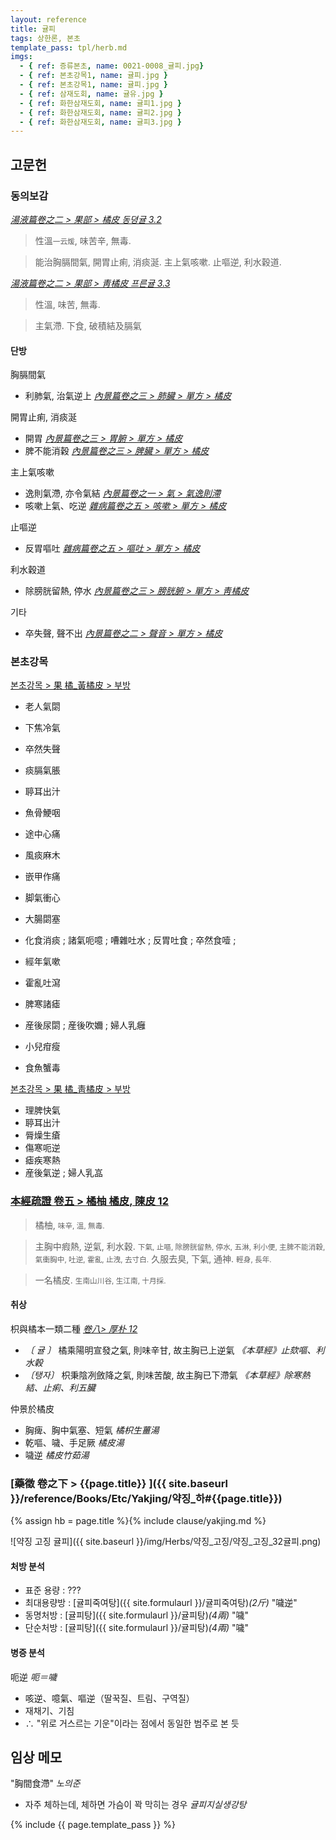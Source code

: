 ```yaml
---
layout: reference
title: 귤피
tags: 상한론, 본초
template_pass: tpl/herb.md
imgs:
  - { ref: 증류본초, name: 0021-0008_귤피.jpg}
  - { ref: 본초강목1, name: 귤피.jpg }
  - { ref: 본초강목1, name: 귤피.jpg }
  - { ref: 삼재도회, name: 귤유.jpg }
  - { ref: 화한삼재도회, name: 귤피1.jpg }
  - { ref: 화한삼재도회, name: 귤피2.jpg }
  - { ref: 화한삼재도회, name: 귤피3.jpg }
---
```


## 고문헌

### 동의보감

_[湯液篇卷之二 > 果部 >  橘皮 동뎡귤 3.2](https://mediclassics.kr/books/8/volume/21/#content_538)_

> 性溫<small>一云煖</small>, 味苦辛, 無毒.

> 能治胸膈間氣, 開胃止痢, 消痰涎. 主上氣咳嗽. 止嘔逆, 利水穀道.

_[湯液篇卷之二 > 果部 >  靑橘皮 프른귤 3.3](https://mediclassics.kr/books/8/volume/21/#content_553)_

> 性溫, 味苦, 無毒.

> 主氣滯. 下食, 破積結及膈氣

#### 단방

胸膈間氣
* 利肺氣, 治氣逆上 _[內景篇卷之三 > 肺臟 > 單方 > 橘皮](https://mediclassics.kr/books/8/volume/3#content_532)_

開胃止痢, 消痰涎
* 開胃 _[內景篇卷之三 > 胃腑 > 單方 > 橘皮](https://mediclassics.kr/books/8/volume/3#content_822)_
* 脾不能消穀 _[內景篇卷之三 > 脾臟 > 單方 > 橘皮](https://mediclassics.kr/books/8/volume/3#content_411)_

主上氣咳嗽
* 逸則氣滯, 亦令氣結 _[內景篇卷之一 > 氣 > 氣逸則滯](https://mediclassics.kr/books/8/volume/1#content_618)_
* 咳嗽上氣、吃逆 _[雜病篇卷之五 > 咳嗽 > 單方 > 橘皮](https://mediclassics.kr/books/8/volume/13#content_1236)_

止嘔逆
* 反胃嘔吐 _[雜病篇卷之五 > 嘔吐 > 單方 > 橘皮](https://mediclassics.kr/books/8/volume/13#content_421)_

利水穀道
* 除膀胱留熱, 停水 _[內景篇卷之三 > 膀胱腑 > 單方 > 靑橘皮](https://mediclassics.kr/books/8/volume/3#content_1003)_

기타
* 卒失聲, 聲不出 _[內景篇卷之二 > 聲音 > 單方 > 橘皮](https://mediclassics.kr/books/8/volume/2#content_655)_

### 본초강목

[본초강목 > 果	橘_黃橘皮 > 부방]()

* 老人氣閟
* 下焦冷氣
* 卒然失聲
* 痰膈氣脹

* 聤耳出汁
* 魚骨鯁咽
* 途中心痛
* 風痰麻木
* 嵌甲作痛
* 脚氣衝心
* 大腸閟塞

* 化食消痰 ; 諸氣呃噫 ; 嘈雜吐水 ; 反胃吐食 ; 卒然食噎 ;
* 經年氣嗽
* 霍亂吐瀉
* 脾寒諸瘧
* 産後尿閟 ; 産後吹嬭 ; 婦人乳癰
* 小兒疳瘦
* 食魚蟹毒

[본초강목 > 果	橘_靑橘皮 > 부방]()

* 理脾快氣
* 聤耳出汁
* 脣燥生瘡
* 傷寒呃逆
* 瘧疾寒熱
* 産後氣逆 ; 婦人乳嵓

### [本經疏證 卷五 > 橘柚 橘皮, 陳皮 12](https://mediclassics.kr/books/154/volume/5/#content_63)

> 橘柚, <small>味辛, 溫, 無毒.</small>

> 主胸中瘕熱, 逆氣, 利水穀. <small>下氣, 止嘔, 除膀胱留熱, 停水, 五淋, 利小便, 主脾不能消穀, 氣衝胸中, 吐逆, 霍亂, 止洩, 去寸白.</small> 久服去臭, 下氣, 通神. <small>輕身, 長年.</small>

> 一名橘皮. <small>生南山川谷, 生江南, 十月採.</small>


#### 취상

枳與橘本一類二種 _[卷八> 厚朴 12](https://mediclassics.kr/books/154/volume/8/#content_82)_
* _〔 귤 〕_ 橘乘陽明宣發之氣, 則味辛甘, 故主胸已上逆氣 _《本草經》止欬嘔、利水穀_
* _〔탱자〕_ 枳秉陰冽斂降之氣, 則味苦酸, 故主胸已下滯氣 _《本草經》除寒熱結、止痢、利五臟_

仲景於橘皮
* 胸痺、胸中氣塞、短氣 _橘枳生薑湯_
* 乾嘔、噦、手足厥 _橘皮湯_
* 噦逆 _橘皮竹茹湯_

### [藥徵 卷之下 > {{page.title}} ]({{ site.baseurl }}/reference/Books/Etc/Yakjing/약징_하#{{page.title}})

{% assign hb = page.title %}{% include clause/yakjing.md %}

![약징 고징 귤피]({{ site.baseurl }}/img/Herbs/약징_고징/약징_고징_32귤피.png)


#### 처방 분석

* 표준 용량 : ???
* 최대용량방 : [귤피죽여탕]({{ site.formulaurl }}/귤피죽여탕)_(2斤)_ "噦逆"
* 동명처방 : [귤피탕]({{ site.formulaurl }}/귤피탕)_(4兩)_ "噦"
* 단순처방 : [귤피탕]({{ site.formulaurl }}/귤피탕)_(4兩)_ "噦"


#### 병증 분석

呃逆 _呃＝噦_
* 咳逆、噫氣、嘔逆（딸꾹질、트림、구역질）
* 재채기、기침
* ∴ "위로 거스르는 기운"이라는 점에서 동일한 범주로 본 듯

## 임상 메모

"胸間食滯" _노의준_
* 자주 체하는데, 체하면 가슴이 꽉 막히는 경우 _귤피지실생강탕_


{% include {{ page.template_pass }} %}
